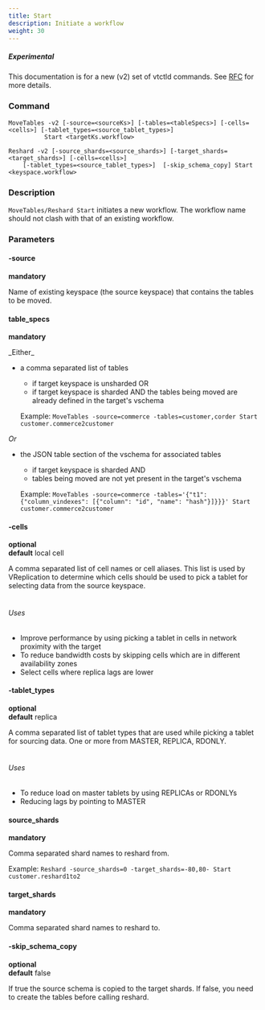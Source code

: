 ```yaml
---
title: Start
description: Initiate a workflow
weight: 30
---
```

##### _Experimental_
This documentation is for a new (v2) set of vtctld commands. See [RFC](https://github.com/vitessio/vitess/issues/7225) for more details.

### Command

```
MoveTables -v2 [-source=<sourceKs>] [-tables=<tableSpecs>] [-cells=<cells>] [-tablet_types=<source_tablet_types>]
          Start <targetKs.workflow>

Reshard -v2 [-source_shards=<source_shards>] [-target_shards=<target_shards>] [-cells=<cells>]
    [-tablet_types=<source_tablet_types>]  [-skip_schema_copy] Start <keyspace.workflow>

```

### Description

`MoveTables/Reshard Start` initiates a new workflow. The workflow name should not clash with that of an existing workflow.

### Parameters

#### -source
**mandatory**
<div class="cmd">
Name of existing keyspace (the source keyspace) that contains the tables to be moved.
</div>

#### table_specs
**mandatory**
<div class="cmd">
_Either_

* a comma separated list of tables
  * if target keyspace is unsharded OR
  * if target keyspace is sharded AND the tables being moved are already defined in the target's vschema

  Example: `MoveTables -source=commerce -tables=customer,corder Start customer.commerce2customer`

_Or_
* the JSON table section of the vschema for associated tables
  * if target keyspace is sharded AND
  * tables being moved are not yet present in the target's vschema

  Example: `MoveTables -source=commerce -tables='{"t1":{"column_vindexes": [{"column": "id", "name": "hash"}]}}}' Start customer.commerce2customer`

</div>

#### -cells
**optional**\
**default** local cell

<div class="cmd">
A comma separated list of cell names or cell aliases. This list is used by VReplication to determine which
cells should be used to pick a tablet for selecting data from the source keyspace.<br><br>

###### Uses

* Improve performance by using picking a tablet in cells in network proximity with the target
* To reduce bandwidth costs by skipping cells which are in different availability zones
* Select cells where replica lags are lower
</div>

#### -tablet_types
**optional**\
**default** replica

<div class="cmd">
A comma separated list of tablet types that are used while picking a tablet for sourcing data.
One or more from MASTER, REPLICA, RDONLY.<br><br>

###### Uses

* To reduce load on master tablets by using REPLICAs or RDONLYs
* Reducing lags by pointing to MASTER
</div>

#### source_shards
**mandatory**

<div class="cmd">
Comma separated shard names to reshard from.

Example: `Reshard -source_shards=0 -target_shards=-80,80- Start customer.reshard1to2`

</div>

#### target_shards
**mandatory**

<div class="cmd">
Comma separated shard names to reshard to.
</div>

#### -skip_schema_copy
**optional**\
**default** false

<div class="cmd">
If true the source schema is copied to the target shards. If false, you need to create the tables
before calling reshard.
</div>
